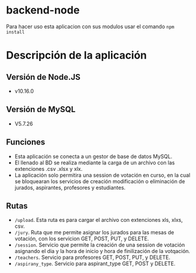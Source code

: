 # backend-node
Para hacer uso esta aplicacion con sus modulos usar el comando 
`npm install`

# Descripción de la aplicación

## Versión de Node.JS
* v10.16.0

## Versión de MySQL
* V5.7.26

## Funciones
* Esta aplicación se conecta a un gestor de base de datos MySQL.
* El llenado al BD se realiza mediante la carga de un archivo con las extenciones .csv .xlsx y xlx.
* La aplicación solo permitira una session de votación en curso, en la cual se bloquearan los servicios de creación modificación o eliminación de jurados, aspirantes, profesores y estudiantes.

## Rutas
* `/upload`. Esta ruta es para cargar el archivo con extenciones xls, xlxs, csv.
* `/jury`.  Ruta que me permite asignar los jurados para las mesas de votación, con los servicion GET, POST, PUT, y DELETE. 
* `/session`. Servicio que permite la creación de una session de votación asignando el dia y la hora de inicio y hora de finilización de la votqación.
* `/teachers`. Servicio para profesores GET, POST, PUT, y DELETE.
* `/aspirany_type`. Servicio para aspirant_type GET, POST y DELETE.


